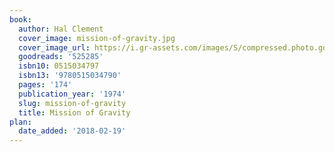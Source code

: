 ```yaml
---
book:
  author: Hal Clement
  cover_image: mission-of-gravity.jpg
  cover_image_url: https://i.gr-assets.com/images/S/compressed.photo.goodreads.com/books/1328628795l/525285._SY160_.jpg
  goodreads: '525285'
  isbn10: 0515034797
  isbn13: '9780515034790'
  pages: '174'
  publication_year: '1974'
  slug: mission-of-gravity
  title: Mission of Gravity
plan:
  date_added: '2018-02-19'
---
```

